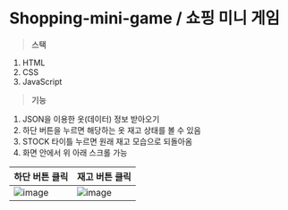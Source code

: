 # Shopping-mini-game / 쇼핑 미니 게임
> **스택**

1. HTML
2. CSS
3. JavaScript

> **기능**
1. JSON을 이용한 옷(데이터) 정보 받아오기
2. 하단 버튼을 누르면 해당하는 옷 재고 상태를 볼 수 있음
3. STOCK 타이틀 누르면 원래 재고 모습으로 되돌아옴
4. 화면 안에서 위 아래 스크롤 가능

|하단 버튼 클릭|재고 버튼 클릭|
|--|--|
|![image](https://user-images.githubusercontent.com/68316994/173478734-88410e1f-01ef-47de-b893-b1e264bcb603.png)|![image](https://user-images.githubusercontent.com/68316994/173478956-fb10032b-5309-4ae7-a1e1-9ae9c24a7674.png)|
